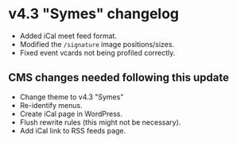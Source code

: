 v4.3 "Symes" changelog
======================

* Added iCal meet feed format.
* Modified the `/signature` image positions/sizes.
* Fixed event vcards not being profiled correctly.

CMS changes needed following this update
----------------------------------------

* Change theme to v4.3 "Symes"
* Re-identify menus.
* Create iCal page in WordPress.
* Flush rewrite rules (this might not be necessary).
* Add iCal link to RSS feeds page.